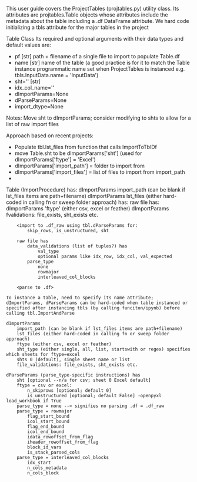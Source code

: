 This user guide covers the ProjectTables (projtables.py) utility class. Its attributes are projtables.Table objects whose attributes include the metadata about the table including a .df DataFrame attribute. We hard code initializing a tbls attribute for the major tables in the project

Table Class
Its required and optional arguments with their data types and default values are:
* pf [str] path + filename of a single file to import to populate Table.df
* name [str] name of the table (a good practice is for it to match the Table instance programmatic name set when ProjectTables is instanced e.g. tbls.InputData.name = 'InputData')
* sht='' [str]
* idx_col_name=''
* dImportParams=None
* dParseParams=None
* import_dtype=None

Notes: Move sht to dImportParams; consider modifying to shts to allow for a list of raw import files

Approach based on recent projects:
* Populate tbl.lst_files from function that calls ImportToTblDf
* move Table.sht to be dImportParams['sht'] (used for dImportParams['ftype'] = 'Excel')
* dImportParams['import_path'] = folder to import from
* dImportParams['import_files'] = list of files to import from import_path
* 

Table (ImportProcedure) has:
    dImportParams import_path (can be blank if lst_files items are path+filename)
    dImportParams lst_files (either hard-coded in calling fn or sweep folder approach) has:
        raw file has:           
            dImportParams 'ftype' (either csv, excel or feather)
            dImportParams fvalidations: file_exists, sht_exists etc.

        <import to .df_raw using tbl.dParseParams for:
            skip_rows, is_unstructured, sht

        raw file has
            data_validations (list of tuples?) has
                val_type
                optional params like idx_row, idx_col, val_expected
            parse_type
                none
                rowmajor
                interleaved_col_blocks
        
        <parse to .df>
    
    To instance a table, need to specify its name attribute; dImportParams, dParseParams can be hard-coded when table instanced or specified after instancing tbls (by calling funciton/ipynb) before calling tbl.ImportAndParse

    dImportParams
        import_path (can be blank if lst_files items are path+filename)
        lst_files (either hard-coded in calling fn or sweep folder approach)
        ftype (either csv, excel or feather)
        sht_type (either single, all, list, startswith or regex) specifies which sheets for ftype=excel
        shts 0 (default), single sheet name or list
        file_validations: file_exists, sht_exists etc.

    dParseParams (parse_type-specific instructions) has
        sht [optional --n/a for csv; sheet 0 Excel default]
        ftype = csv or excel:
            n_skiprows [optional; default 0]
            is_unstructured [optional; default False] -openpyxl load_workbook if True
        parse_type = none --> signifies no parsing .df = .df_raw
        parse_type = rowmajor
            flag_start_bound
            icol_start_bound
            flag_end_bound
            icol_end_bound
            idata_rowoffset_from_flag
            iheader_rowoffset_from_flag
            block_id_vars
            is_stack_parsed_cols
        parse_type = interleaved_col_blocks
            idx_start
            n_cols_metadata
            n_cols_block

